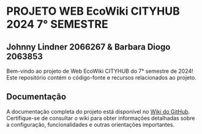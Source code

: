 # PROJETO WEB EcoWiki CITYHUB 2024 7° SEMESTRE
## Johnny Lindner 2066267 & Barbara Diogo 2063853

Bem-vindo ao projeto de Web EcoWiki CITYHUB do 7° semestre de 2024! Este repositório contém o código-fonte e recursos relacionados ao projeto.

## Documentação

A documentação completa do projeto está disponível no [Wiki do GitHub](https://github.com/BarbaraDiogo/Projeto1-ProgramacaoWeb/wiki/EcoWiki-CITYHUB). Certifique-se de consultar o wiki para obter informações detalhadas sobre a configuração, funcionalidades e outras orientações importantes.
